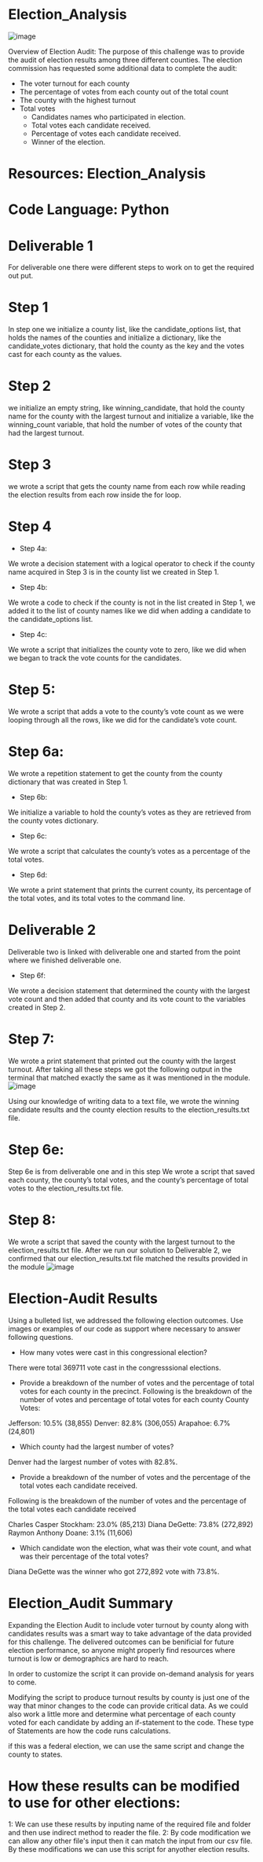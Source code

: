 # Election_Analysis
![image](https://user-images.githubusercontent.com/112978144/226445157-f5c85a03-31e2-4ac2-9950-3ea310d722ab.png)

Overview of Election Audit: The purpose of this challenge was to provide the audit of election results among three different counties. The election commission has requested some additional data to complete the audit:

* The voter turnout for each county
*  The percentage of votes from each county out of the total count
* The county with the highest turnout
 * Total votes
   * Candidates names who participated in election.
   * Total votes each candidate received.
   * Percentage of votes each candidate received.
   * Winner of the election.
# Resources: Election_Analysis
# Code Language: Python

# Deliverable 1
For deliverable one there were different steps to work on to get the required out put. 
# Step 1
In step one we initialize a county list, like the candidate_options list, that holds the names of the counties and initialize a dictionary, like the candidate_votes dictionary, that hold the county as the key and the votes cast for each county as the values.
# Step 2
we initialize an empty string, like winning_candidate, that hold the county name for the county with the largest turnout and initialize a variable, like the winning_count variable, that hold the number of votes of the county that had the largest turnout.
# Step 3
we wrote a script that gets the county name from each row while reading the election results from each row inside the for loop.
# Step 4
* Step 4a:

We wrote a decision statement with a logical operator to check if the county name acquired in Step 3 is in the county list we created in Step 1.
* Step 4b:

We wrote a code to check if the county is not in the list created in Step 1, we added it to the list of county names like we did when adding a candidate to the candidate_options list.
* Step 4c:

We wrote a script that initializes the county vote to zero, like we did when we began to track the vote counts for the candidates.
# Step 5:

We wrote a script that adds a vote to the county’s vote count as we were looping through all the rows, like we did for the candidate’s vote count.
# Step 6a:

We wrote a repetition statement to get the county from the county dictionary that was created in Step 1.
* Step 6b:

We initialize a variable to hold the county’s votes as they are retrieved from the county votes dictionary.
* Step 6c:

We wrote a script that calculates the county’s votes as a percentage of the total votes.
* Step 6d:

We wrote a print statement that prints the current county, its percentage of the total votes, and its total votes to the command line.
# Deliverable 2
Deliverable two is linked with deliverable one and started from the point where we finished deliverable one.
* Step 6f:

We wrote a decision statement that determined the county with the largest vote count and then added that county and its vote count to the variables created in Step 2.
# Step 7:

We wrote a print statement that printed out the county with the largest turnout.
After taking all these steps we got the following output in the terminal that matched exactly the same as it was mentioned in the module.
![image](https://user-images.githubusercontent.com/112978144/226438090-87afadc6-da1c-4c68-95cd-4f2f5588c637.png)

Using our knowledge of writing data to a text file, we wrote the winning candidate results and the county election results to the election_results.txt file.

# Step 6e:
Step 6e is from deliverable one and in this step
We wrote a script that saved each county, the county’s total votes, and the county’s percentage of total votes to the election_results.txt file.
# Step 8:

We wrote a script that saved the county with the largest turnout to the election_results.txt file.
After we run our solution to Deliverable 2, we confirmed that our election_results.txt file matched the results provided in the module
![image](https://user-images.githubusercontent.com/112978144/226439314-ca0a02c6-0859-44d6-bebe-515e79f168a3.png)

# Election-Audit Results 
Using a bulleted list, we addressed the following election outcomes. Use images or examples of our code as support where necessary to answer following questions.

* How many votes were cast in this congressional election?

There were total 369711 vote cast in the congresssional elections.
 
* Provide a breakdown of the number of votes and the percentage of total votes for each county in the precinct.
Following is the breakdown of the number of votes and percentage of total votes for each county
County Votes:

Jefferson: 10.5% (38,855)
Denver: 82.8% (306,055)
Arapahoe: 6.7% (24,801)

* Which county had the largest number of votes?

Denver had the largest number of votes with 82.8%.

* Provide a breakdown of the number of votes and the percentage of the total votes each candidate received.

Following is the breakdown of the number of votes and the percentage of the total votes each candidate received

Charles Casper Stockham: 23.0% (85,213)
Diana DeGette: 73.8% (272,892)
Raymon Anthony Doane: 3.1% (11,606)

* Which candidate won the election, what was their vote count, and what was their percentage of the total votes?

Diana DeGette was the winner who got 272,892 vote with 73.8%.

# Election_Audit Summary
Expanding the Election Audit to include voter turnout by county along with candidates results was a smart way to take advantage of the data provided for this challenge. The delivered outcomes can be benificial for future election performance, so anyone might properly find resources where turnout is low or demographics are hard to reach.

 In order to customize the script it can provide on-demand analysis for years to come.

Modifying the script to produce turnout results by county is just one of the way that minor changes to the code can provide critical data. As we could also work a little more and determine what percentage of each county voted for each candidate by adding an if-statement to the code. These type of Statements are how the code runs calculations.

if this was a federal election, we can use the same script and change the county to states.

 
 

# How these results can be modified to use for other elections:
1: We can use these results by inputing name of the required file and folder and then use indirect method to reader the file.
2: By code modification we can allow any other file's input then it can match the input from  our csv file.
 By these modifications we can use this script for anyother election results.
 



 
 
 
 
 
 
 
 
 



 
 
 
